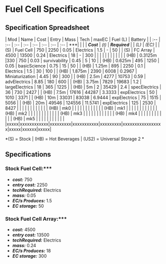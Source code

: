 # Fuel Cell Specifications
## Specification Spreadsheet 
| Mod | Name | Cost | Entry | Mass | Tech | maxEC | Fuel (L) | Battery |
| :-- | :-- | :-- | :-- | :-- | :-- | :-- | :-- |
***|  |  |  | ***Cost*** | *(t)* | ***Required*** | | *(L)* | *(EC)* |
| (S) | Fuel Cell | 750 | 2250 | 0.05 | Electrics | 1.5 | - | 50 |
| (S) | FC Array | 4500 | 13500 | 0.24 | Electrics | 18 | - | 300 |
| | | | | | | | | |
| (HB) | 0.3125m |330 | 750 | 0.03 | survivability | 0.45 | 5 | 10 | 
| (HB) | 0.625m | 495 | 1250 | 0.05 | basicScience | 0.75 | 15 | 50 | 
| (HB) | 1.25m | 895 | 2250 | 0.1 | Electrics | 1.5 | 30 | 100 | 
| (HB) | 1.875m | 2390 | 6008 | 0.2967 | Miniaturization | 4.45 | 90 | 300 | 
| (HB) | 2.5m | 4277 | 10753 | 0.59 | advElectrics | 8.85 | 180 | 600 | 
| (HB) | 3.75m | 7829 | 19683 | 1.2 | largeElectrics | 18 | 365 | 1225 | 
| (HB) | 5m | 2 | 35429 | 2.4 | specElectrics | 36 | 730 | 2427 | 
| (HB) | 7.5m | 17616 | 44287 | 3.3333 | expElectrics | 50 | 1010 | 3371 | 
| (HB) | 10m | 33031 | 83038 | 6.9444 | expElectrics | 75 | 1515 | 5056 | 
| (HB) | 20m | 49546 | 124556 | 11.5741 | expElectrics | 125 | 2530 | 8427 |
| | | | | | | | | |
| (HB) | mk0 |  |  |  |  |  |  |  |  |  |  | 
| (HB) | mk1 |  |  |  |  |  |  |  |  |  |  | 
| (HB) | mk2 |  |  |  |  |  |  |  |  |  |  | 
| (HB) | mk3 |  |  |  |  |  |  |  |  |  |  | 
| (HB) | mk4 |  |  |  |  |  |  |  |  |  |  | 
| (HB) | mk5 |  |  |  |  |  |  |  |  |  |  | 
|xxxxx|xxxxxxxxxxxx|xxxxxxxxx|xxxxxxxxxxx|xxxxxxxxx|xxxxxxxxxxxxxxxxx|xxxxx|xxxxxx|xxxxx|

*(S) = Stock | (HB) = Hot Beverages | (US2) =  Universal Storage 2 *

## Specifications 
### Stock Fuel Cell:*** 
 * ***cost:*** 750 
 * ***entry cost:*** 2250 
 * ***techRequired:*** Electrics 
 * ***mass:*** 0.05 
 * ***EC/s Produces:*** 1.5 
 * ***EC storage:*** 50 

### Stock Fuel Cell Array:***
 * ***cost:*** 4500
 * ***entry cost:*** 13500
 * ***techRequired:*** Electrics
 * ***mass:*** 0.24
 * ***EC/s Produces:*** 18 
 * ***EC storage:*** 300
